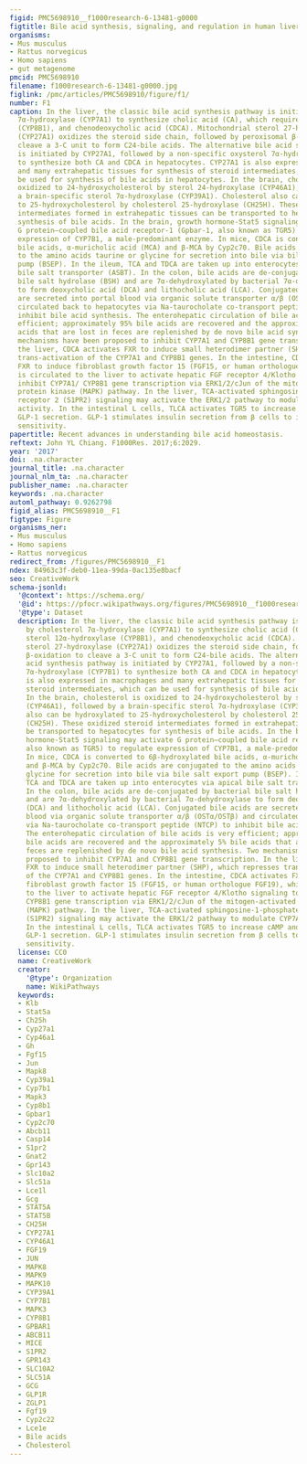 ```yaml
---
figid: PMC5698910__f1000research-6-13481-g0000
figtitle: Bile acid synthesis, signaling, and regulation in human liver
organisms:
- Mus musculus
- Rattus norvegicus
- Homo sapiens
- gut metagenome
pmcid: PMC5698910
filename: f1000research-6-13481-g0000.jpg
figlink: /pmc/articles/PMC5698910/figure/f1/
number: F1
caption: In the liver, the classic bile acid synthesis pathway is initiated by cholesterol
  7α-hydroxylase (CYP7A1) to synthesize cholic acid (CA), which requires sterol 12α-hydroxylase
  (CYP8B1), and chenodeoxycholic acid (CDCA). Mitochondrial sterol 27-hydroxylase
  (CYP27A1) oxidizes the steroid side chain, followed by peroxisomal β-oxidation to
  cleave a 3-C unit to form C24-bile acids. The alternative bile acid synthesis pathway
  is initiated by CYP27A1, followed by a non-specific oxysterol 7α-hydroxylase (CYP7B1)
  to synthesize both CA and CDCA in hepatocytes. CYP27A1 is also expressed in macrophages
  and many extrahepatic tissues for synthesis of steroid intermediates, which can
  be used for synthesis of bile acids in hepatocytes. In the brain, cholesterol is
  oxidized to 24-hydroxycholesterol by sterol 24-hydroxylase (CYP46A1), followed by
  a brain-specific sterol 7α-hydroxylase (CYP39A1). Cholesterol also can be hydroxylated
  to 25-hydroxycholesterol by cholesterol 25-hydroxylase (CH25H). These oxidized steroid
  intermediates formed in extrahepatic tissues can be transported to hepatocytes for
  synthesis of bile acids. In the brain, growth hormone-Stat5 signaling may activate
  G protein–coupled bile acid receptor-1 (Gpbar-1, also known as TGR5) to regulate
  expression of CYP7B1, a male-predominant enzyme. In mice, CDCA is converted to 6β-hydroxylated
  bile acids, α-muricholic acid (MCA) and β-MCA by Cyp2c70. Bile acids are conjugated
  to the amino acids taurine or glycine for secretion into bile via bile salt export
  pump (BSEP). In the ileum, TCA and TDCA are taken up into enterocytes via apical
  bile salt transporter (ASBT). In the colon, bile acids are de-conjugated by bacterial
  bile salt hydrolase (BSH) and are 7α-dehydroxylated by bacterial 7α-dehydroxylase
  to form deoxycholic acid (DCA) and lithocholic acid (LCA). Conjugated bile acids
  are secreted into portal blood via organic solute transporter α/β (OSTα/OSTβ) and
  circulated back to hepatocytes via Na-taurocholate co-transport peptide (NTCP) to
  inhibit bile acid synthesis. The enterohepatic circulation of bile acids is very
  efficient; approximately 95% bile acids are recovered and the approximately 5% bile
  acids that are lost in feces are replenished by de novo bile acid synthesis. Two
  mechanisms have been proposed to inhibit CYP7A1 and CYP8B1 gene transcription. In
  the liver, CDCA activates FXR to induce small heterodimer partner (SHP), which represses
  trans-activation of the CYP7A1 and CYP8B1 genes. In the intestine, CDCA activates
  FXR to induce fibroblast growth factor 15 (FGF15, or human orthologue FGF19), which
  is circulated to the liver to activate hepatic FGF receptor 4/Klotho signaling to
  inhibit CYP7A1/ CYP8B1 gene transcription via ERK1/2/cJun of the mitogen-activated
  protein kinase (MAPK) pathway. In the liver, TCA-activated sphingosine-1-phosphate
  receptor 2 (S1PR2) signaling may activate the ERK1/2 pathway to modulate CYP7A1/CYP8B1
  activity. In the intestinal L cells, TLCA activates TGR5 to increase cAMP and stimulate
  GLP-1 secretion. GLP-1 stimulates insulin secretion from β cells to improve insulin
  sensitivity.
papertitle: Recent advances in understanding bile acid homeostasis.
reftext: John YL Chiang. F1000Res. 2017;6:2029.
year: '2017'
doi: .na.character
journal_title: .na.character
journal_nlm_ta: .na.character
publisher_name: .na.character
keywords: .na.character
automl_pathway: 0.9262798
figid_alias: PMC5698910__F1
figtype: Figure
organisms_ner:
- Mus musculus
- Homo sapiens
- Rattus norvegicus
redirect_from: /figures/PMC5698910__F1
ndex: 84963c3f-deb0-11ea-99da-0ac135e8bacf
seo: CreativeWork
schema-jsonld:
  '@context': https://schema.org/
  '@id': https://pfocr.wikipathways.org/figures/PMC5698910__f1000research-6-13481-g0000.html
  '@type': Dataset
  description: In the liver, the classic bile acid synthesis pathway is initiated
    by cholesterol 7α-hydroxylase (CYP7A1) to synthesize cholic acid (CA), which requires
    sterol 12α-hydroxylase (CYP8B1), and chenodeoxycholic acid (CDCA). Mitochondrial
    sterol 27-hydroxylase (CYP27A1) oxidizes the steroid side chain, followed by peroxisomal
    β-oxidation to cleave a 3-C unit to form C24-bile acids. The alternative bile
    acid synthesis pathway is initiated by CYP27A1, followed by a non-specific oxysterol
    7α-hydroxylase (CYP7B1) to synthesize both CA and CDCA in hepatocytes. CYP27A1
    is also expressed in macrophages and many extrahepatic tissues for synthesis of
    steroid intermediates, which can be used for synthesis of bile acids in hepatocytes.
    In the brain, cholesterol is oxidized to 24-hydroxycholesterol by sterol 24-hydroxylase
    (CYP46A1), followed by a brain-specific sterol 7α-hydroxylase (CYP39A1). Cholesterol
    also can be hydroxylated to 25-hydroxycholesterol by cholesterol 25-hydroxylase
    (CH25H). These oxidized steroid intermediates formed in extrahepatic tissues can
    be transported to hepatocytes for synthesis of bile acids. In the brain, growth
    hormone-Stat5 signaling may activate G protein–coupled bile acid receptor-1 (Gpbar-1,
    also known as TGR5) to regulate expression of CYP7B1, a male-predominant enzyme.
    In mice, CDCA is converted to 6β-hydroxylated bile acids, α-muricholic acid (MCA)
    and β-MCA by Cyp2c70. Bile acids are conjugated to the amino acids taurine or
    glycine for secretion into bile via bile salt export pump (BSEP). In the ileum,
    TCA and TDCA are taken up into enterocytes via apical bile salt transporter (ASBT).
    In the colon, bile acids are de-conjugated by bacterial bile salt hydrolase (BSH)
    and are 7α-dehydroxylated by bacterial 7α-dehydroxylase to form deoxycholic acid
    (DCA) and lithocholic acid (LCA). Conjugated bile acids are secreted into portal
    blood via organic solute transporter α/β (OSTα/OSTβ) and circulated back to hepatocytes
    via Na-taurocholate co-transport peptide (NTCP) to inhibit bile acid synthesis.
    The enterohepatic circulation of bile acids is very efficient; approximately 95%
    bile acids are recovered and the approximately 5% bile acids that are lost in
    feces are replenished by de novo bile acid synthesis. Two mechanisms have been
    proposed to inhibit CYP7A1 and CYP8B1 gene transcription. In the liver, CDCA activates
    FXR to induce small heterodimer partner (SHP), which represses trans-activation
    of the CYP7A1 and CYP8B1 genes. In the intestine, CDCA activates FXR to induce
    fibroblast growth factor 15 (FGF15, or human orthologue FGF19), which is circulated
    to the liver to activate hepatic FGF receptor 4/Klotho signaling to inhibit CYP7A1/
    CYP8B1 gene transcription via ERK1/2/cJun of the mitogen-activated protein kinase
    (MAPK) pathway. In the liver, TCA-activated sphingosine-1-phosphate receptor 2
    (S1PR2) signaling may activate the ERK1/2 pathway to modulate CYP7A1/CYP8B1 activity.
    In the intestinal L cells, TLCA activates TGR5 to increase cAMP and stimulate
    GLP-1 secretion. GLP-1 stimulates insulin secretion from β cells to improve insulin
    sensitivity.
  license: CC0
  name: CreativeWork
  creator:
    '@type': Organization
    name: WikiPathways
  keywords:
  - Klb
  - Stat5a
  - Ch25h
  - Cyp27a1
  - Cyp46a1
  - Gh
  - Fgf15
  - Jun
  - Mapk8
  - Cyp39a1
  - Cyp7b1
  - Mapk3
  - Cyp8b1
  - Gpbar1
  - Cyp2c70
  - Abcb11
  - Casp14
  - S1pr2
  - Gnat2
  - Gpr143
  - Slc10a2
  - Slc51a
  - Lce1l
  - Gcg
  - STAT5A
  - STAT5B
  - CH25H
  - CYP27A1
  - CYP46A1
  - FGF19
  - JUN
  - MAPK8
  - MAPK9
  - MAPK10
  - CYP39A1
  - CYP7B1
  - MAPK3
  - CYP8B1
  - GPBAR1
  - ABCB11
  - MICE
  - S1PR2
  - GPR143
  - SLC10A2
  - SLC51A
  - GCG
  - GLP1R
  - ZGLP1
  - Fgf19
  - Cyp2c22
  - Lce1e
  - Bile acids
  - Cholesterol
---
```

